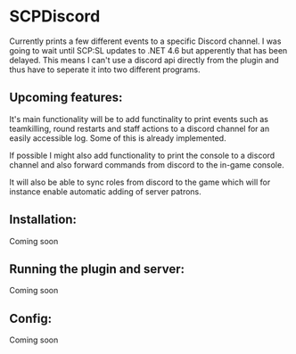 # SCPDiscord

Currently prints a few different events to a specific Discord channel. I was going to wait until SCP:SL updates to .NET 4.6 but apperently that has been delayed. This means I can't use a discord api directly from the plugin and thus have to seperate it into two different programs.

## Upcoming features:

It's main functionality will be to add functinality to print events such as teamkilling, round restarts and staff actions to a discord channel for an easily accessible log. Some of this is already implemented.

If possible I might also add functionality to print the console to a discord channel and also forward commands from discord to the in-game console.

It will also be able to sync roles from discord to the game which will for instance enable automatic adding of server patrons.

## Installation:

Coming soon

## Running the plugin and server:

Coming soon

## Config:

Coming soon
